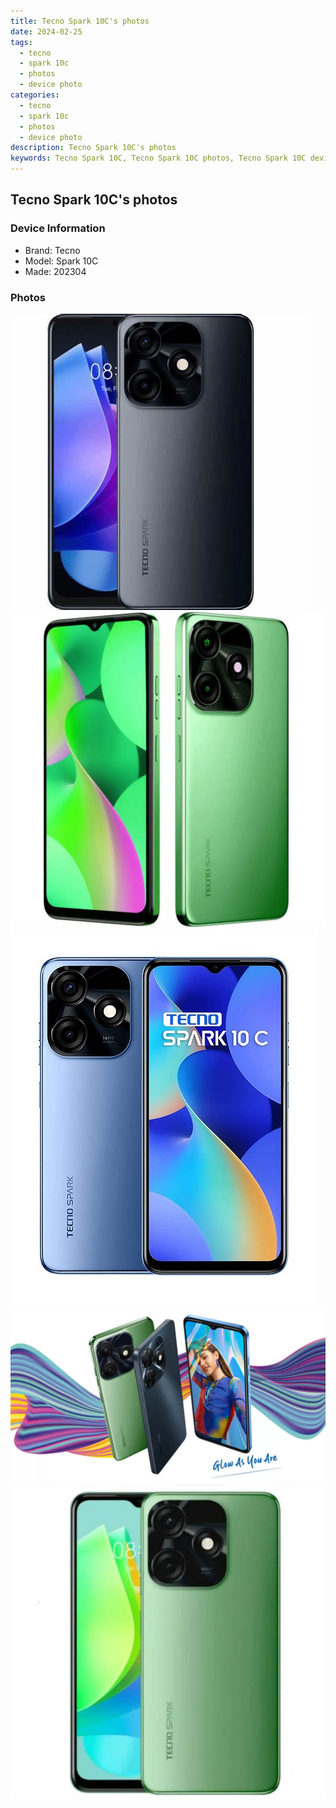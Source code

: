```yaml
---
title: Tecno Spark 10C's photos
date: 2024-02-25
tags: 
  - tecno
  - spark 10c
  - photos
  - device photo
categories: 
  - tecno
  - spark 10c
  - photos
  - device photo
description: Tecno Spark 10C's photos
keywords: Tecno Spark 10C, Tecno Spark 10C photos, Tecno Spark 10C device photo
---
```


## Tecno Spark 10C's photos

### Device Information

- Brand: Tecno
- Model: Spark 10C
- Made: 202304

### Photos

![/images/best-assets/devices/tecno/tecno-spark-10c/1.jpg](/images/best-assets/devices/tecno/tecno-spark-10c/1.jpg)
![/images/best-assets/devices/tecno/tecno-spark-10c/2.jpg](/images/best-assets/devices/tecno/tecno-spark-10c/2.jpg)
![/images/best-assets/devices/tecno/tecno-spark-10c/3.jpg](/images/best-assets/devices/tecno/tecno-spark-10c/3.jpg)
![/images/best-assets/devices/tecno/tecno-spark-10c/4.jpg](/images/best-assets/devices/tecno/tecno-spark-10c/4.jpg)
![/images/best-assets/devices/tecno/tecno-spark-10c/5.jpg](/images/best-assets/devices/tecno/tecno-spark-10c/5.jpg)
